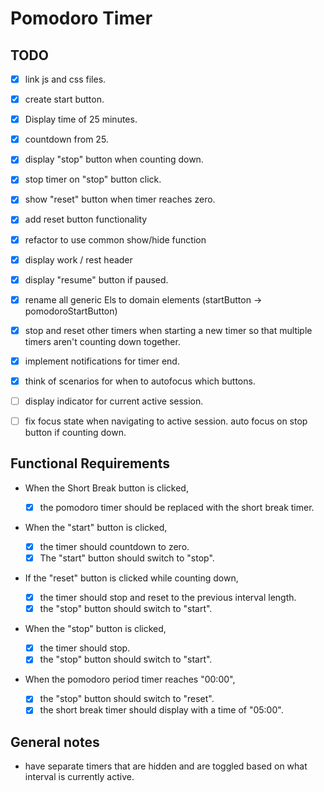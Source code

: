 # Pomodoro Timer

## TODO

- [x] link js and css files.

- [x] create start button.
- [x] Display time of 25 minutes.
- [x] countdown from 25.
- [x] display "stop" button when counting down.
- [x] stop timer on "stop" button click.
- [x] show "reset" button when timer reaches zero.
- [x] add reset button functionality
- [x] refactor to use common show/hide function
- [x] display work / rest header
- [x] display "resume" button if paused.
- [x] rename all generic Els to domain elements (startButton -> pomodoroStartButton)
- [x] stop and reset other timers when starting a new timer so that multiple timers aren't counting down together.
- [x] implement notifications for timer end.
- [x] think of scenarios for when to autofocus which buttons.
- [ ] display indicator for current active session.
- [ ] fix focus state when navigating to active session. auto focus on stop button if counting down.

## Functional Requirements

- When the Short Break button is clicked,

  - [x] the pomodoro timer should be replaced with the short break timer.

- When the "start" button is clicked,

  - [x] the timer should countdown to zero.
  - [x] The "start" button should switch to "stop".

- If the "reset" button is clicked while counting down,

  - [x] the timer should stop and reset to the previous interval length.
  - [x] the "stop" button should switch to "start".

- When the "stop" button is clicked,

  - [x] the timer should stop.
  - [x] the "stop" button should switch to "start".

- When the pomodoro period timer reaches "00:00",
  - [x] the "stop" button should switch to "reset".
  - [x] the short break timer should display with a time of "05:00".

## General notes

- have separate timers that are hidden and are toggled based on what interval is currently active.
